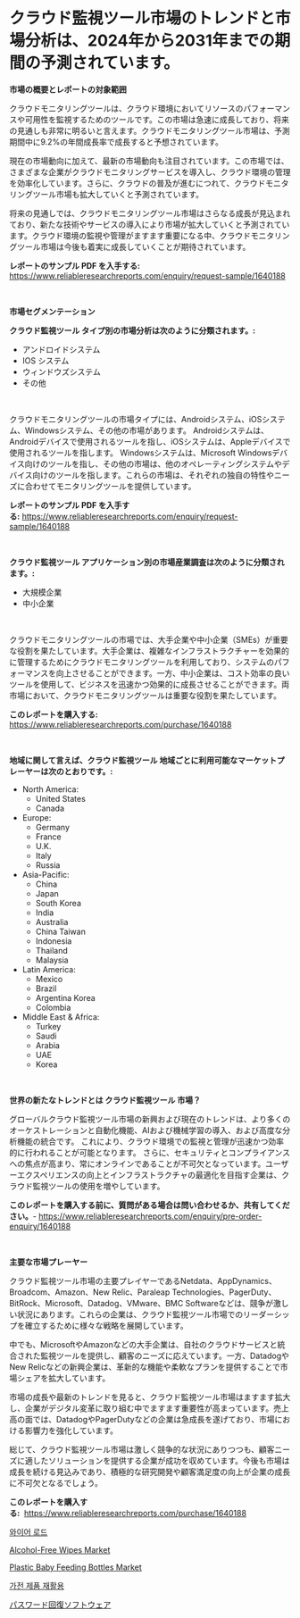 <p><h1>クラウド監視ツール市場のトレンドと市場分析は、2024年から2031年までの期間の予測されています。</h1></p><p><strong>市場の概要とレポートの対象範囲</strong></p>
<p><p>クラウドモニタリングツールは、クラウド環境においてリソースのパフォーマンスや可用性を監視するためのツールです。この市場は急速に成長しており、将来の見通しも非常に明るいと言えます。クラウドモニタリングツール市場は、予測期間中に9.2%の年間成長率で成長すると予想されています。</p><p>現在の市場動向に加えて、最新の市場動向も注目されています。この市場では、さまざまな企業がクラウドモニタリングサービスを導入し、クラウド環境の管理を効率化しています。さらに、クラウドの普及が進むにつれて、クラウドモニタリングツール市場も拡大していくと予測されています。</p><p>将来の見通しでは、クラウドモニタリングツール市場はさらなる成長が見込まれており、新たな技術やサービスの導入により市場が拡大していくと予測されています。クラウド環境の監視や管理がますます重要になる中、クラウドモニタリングツール市場は今後も着実に成長していくことが期待されています。</p></p>
<p><strong>レポートのサンプル PDF を入手する:</strong> <a href="https://www.reliableresearchreports.com/enquiry/request-sample/1640188">https://www.reliableresearchreports.com/enquiry/request-sample/1640188</a></p>
<p>&nbsp;</p>
<p><strong>市場セグメンテーション</strong></p>
<p><strong>クラウド監視ツール タイプ別の市場分析は次のように分類されます。:</strong></p>
<p><ul><li>アンドロイドシステム</li><li>IOS システム</li><li>ウィンドウズシステム</li><li>その他</li></ul></p>
<p>&nbsp;</p>
<p><p>クラウドモニタリングツールの市場タイプには、Androidシステム、iOSシステム、Windowsシステム、その他の市場があります。 Androidシステムは、Androidデバイスで使用されるツールを指し、iOSシステムは、Appleデバイスで使用されるツールを指します。 Windowsシステムは、Microsoft Windowsデバイス向けのツールを指し、その他の市場は、他のオペレーティングシステムやデバイス向けのツールを指します。これらの市場は、それぞれの独自の特性やニーズに合わせてモニタリングツールを提供しています。</p></p>
<p><strong>レポートのサンプル PDF を入手する:</strong>&nbsp;<a href="https://www.reliableresearchreports.com/enquiry/request-sample/1640188">https://www.reliableresearchreports.com/enquiry/request-sample/1640188</a></p>
<p>&nbsp;</p>
<p><strong> クラウド監視ツール アプリケーション別の市場産業調査は次のように分類されます。:</strong></p>
<p><ul><li>大規模企業</li><li>中小企業</li></ul></p>
<p>&nbsp;</p>
<p><p>クラウドモニタリングツールの市場では、大手企業や中小企業（SMEs）が重要な役割を果たしています。大手企業は、複雑なインフラストラクチャーを効果的に管理するためにクラウドモニタリングツールを利用しており、システムのパフォーマンスを向上させることができます。一方、中小企業は、コスト効率の良いツールを使用して、ビジネスを迅速かつ効果的に成長させることができます。両市場において、クラウドモニタリングツールは重要な役割を果たしています。</p></p>
<p><strong>このレポートを購入する:</strong>&nbsp; <a href="https://www.reliableresearchreports.com/purchase/1640188">https://www.reliableresearchreports.com/purchase/1640188</a></p>
<p>&nbsp;</p>
<p><strong>地域に関して言えば、クラウド監視ツール 地域ごとに利用可能なマーケットプレーヤーは次のとおりです。:</strong></p>
<p><ul>
    <li>
        North America:
        <ul>
            <li>United States</li>
            <li>Canada</li>
        </ul>
    </li>
    <li>
        Europe:
        <ul>
            <li>Germany</li>
            <li>France</li>
            <li>U.K.</li>
            <li>Italy</li>
            <li>Russia</li>
        </ul>
    </li>
    <li>
        Asia-Pacific:
        <ul>
            <li>China</li>
            <li>Japan</li>
            <li>South Korea</li>
            <li>India</li>
            <li>Australia</li>
            <li>China Taiwan</li>
            <li>Indonesia</li>
            <li>Thailand</li>
            <li>Malaysia</li>
        </ul>
    </li>
    <li>
        Latin America:
        <ul>
            <li>Mexico</li>
            <li>Brazil</li>
            <li>Argentina Korea</li>
            <li>Colombia</li>
        </ul>
    </li>
    <li>
        Middle East & Africa:
        <ul>
            <li>Turkey</li>
            <li>Saudi</li>
            <li>Arabia</li>
            <li>UAE</li>
            <li>Korea</li>
        </ul>
    </li>
    </ul></p>
<p>&nbsp;</p>
<p><strong>世界の新たなトレンドとは クラウド監視ツール 市場？</strong></p>
<p><p>グローバルクラウド監視ツール市場の新興および現在のトレンドは、より多くのオーケストレーションと自動化機能、AIおよび機械学習の導入、および高度な分析機能の統合です。 これにより、クラウド環境での監視と管理が迅速かつ効率的に行われることが可能となります。 さらに、セキュリティとコンプライアンスへの焦点が高まり、常にオンラインであることが不可欠となっています。ユーザーエクスペリエンスの向上とインフラストラクチャの最適化を目指す企業は、クラウド監視ツールの使用を増やしています。</p></p>
<p><strong>このレポートを購入する前に、質問がある場合は問い合わせるか、共有してください。</strong>- <a href="https://www.reliableresearchreports.com/enquiry/pre-order-enquiry/1640188">https://www.reliableresearchreports.com/enquiry/pre-order-enquiry/1640188</a></p>
<p>&nbsp;</p>
<p><strong>主要な市場プレーヤー</strong></p>
<p><p>クラウド監視ツール市場の主要プレイヤーであるNetdata、AppDynamics、Broadcom、Amazon、New Relic、Paraleap Technologies、PagerDuty、BitRock、Microsoft、Datadog、VMware、BMC Softwareなどは、競争が激しい状況にあります。これらの企業は、クラウド監視ツール市場でのリーダーシップを確立するために様々な戦略を展開しています。</p><p>中でも、MicrosoftやAmazonなどの大手企業は、自社のクラウドサービスと統合された監視ツールを提供し、顧客のニーズに応えています。一方、DatadogやNew Relicなどの新興企業は、革新的な機能や柔軟なプランを提供することで市場シェアを拡大しています。</p><p>市場の成長や最新のトレンドを見ると、クラウド監視ツール市場はますます拡大し、企業がデジタル変革に取り組む中でますます重要性が高まっています。売上高の面では、DatadogやPagerDutyなどの企業は急成長を遂げており、市場における影響力を強化しています。</p><p>総じて、クラウド監視ツール市場は激しく競争的な状況にありつつも、顧客ニーズに適したソリューションを提供する企業が成功を収めています。今後も市場は成長を続ける見込みであり、積極的な研究開発や顧客満足度の向上が企業の成長に不可欠となるでしょう。</p></p>
<p><strong>このレポートを購入する:</strong>&nbsp;&nbsp;<a href="https://www.reliableresearchreports.com/purchase/1640188">https://www.reliableresearchreports.com/purchase/1640188</a></p>
<p><p><a href="https://github.com/sammyUltyylrich9067856/Market-Research-Report-List-1/blob/main/87451468886.md">와이어 로드</a></p><p><a href="https://github.com/myacatherineblakecaczo9vcsw/Market-Research-Report-List-2/blob/main/alcohol-free-wipes-market.md">Alcohol-Free Wipes Market</a></p><p><a href="https://github.com/irfadac/Market-Research-Report-List-2/blob/main/plastic-baby-feeding-bottles-market.md">Plastic Baby Feeding Bottles Market</a></p><p><a href="https://github.com/Elenrrera7685/Market-Research-Report-List-1/blob/main/70982728885.md">가전 제품 재활용</a></p><p><a href="https://github.com/ReyesKohler20231/Market-Research-Report-List-1/blob/main/92595659604.md">パスワード回復ソフトウェア</a></p></p>